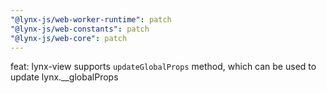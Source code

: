```yaml
---
"@lynx-js/web-worker-runtime": patch
"@lynx-js/web-constants": patch
"@lynx-js/web-core": patch
---
```


feat: lynx-view supports `updateGlobalProps` method, which can be used to update lynx.__globalProps
